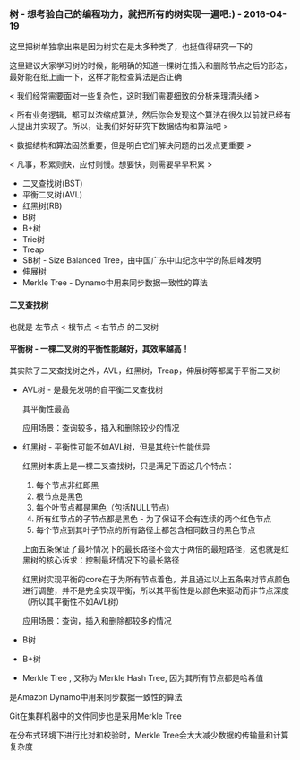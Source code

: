 ### 树 - 想考验自己的编程功力，就把所有的树实现一遍吧:) - 2016-04-19

这里把树单独拿出来是因为树实在是太多种类了，也挺值得研究一下的

这里建议大家学习树的时候，能明确的知道一棵树在插入和删除节点之后的形态，最好能在纸上画一下，这样才能检查算法是否正确

< 我们经常需要面对一些复杂性，这时我们需要细致的分析来理清头绪 >

< 所有业务逻辑，都可以浓缩成算法，然后你会发现这个算法在很久以前就已经有人提出并实现了。所以，让我们好好研究下数据结构和算法吧 >

< 数据结构和算法固然重要，但是明白它们解决问题的出发点更重要 >

< 凡事，积累则快，应付则慢。想要快，则需要早早积累 >

- 二叉查找树(BST)
- 平衡二叉树(AVL)
- 红黑树(RB)
- B树
- B+树
- Trie树
- Treap
- SB树 - Size Balanced Tree，由中国广东中山纪念中学的陈启峰发明
- 伸展树
- Merkle Tree - Dynamo中用来同步数据一致性的算法

#### 二叉查找树

也就是 左节点 < 根节点 < 右节点 的二叉树

#### 平衡树 - 一棵二叉树的平衡性能越好，其效率越高！

其实除了二叉查找树之外，AVL，红黑树，Treap，伸展树等都属于平衡二叉树

- AVL树 - 是最先发明的自平衡二叉查找树

	其平衡性最高

	应用场景：查询较多，插入和删除较少的情况

- 红黑树 - 平衡性可能不如AVL树，但是其统计性能优异

	红黑树本质上是一棵二叉查找树，只是满足下面这几个特点：

	1. 每个节点非红即黑
	2. 根节点是黑色
	3. 每个叶节点都是黑色（包括NULL节点）
	4. 所有红节点的子节点都是黑色 - 为了保证不会有连续的两个红色节点
	5. 每个节点到其叶子节点的所有路径上都包含相同数目的黑色节点

	上面五条保证了最坏情况下的最长路径不会大于两倍的最短路径，这也就是红黑树的核心诉求：控制最坏情况下的最长路径

	红黑树实现平衡的core在于为所有节点着色，并且通过以上五条来对节点颜色进行调整，并不是完全实现平衡，所以其平衡性是以颜色来驱动而非节点深度（所以其平衡性不如AVL树）

	应用场景：查询，插入和删除都较多的情况

- B树

- B+树

- Merkle Tree , 又称为 Merkle Hash Tree, 因为其所有节点都是哈希值

是Amazon Dynamo中用来同步数据一致性的算法

Git在集群机器中的文件同步也是采用Merkle Tree

在分布式环境下进行比对和校验时，Merkle Tree会大大减少数据的传输量和计算复杂度
